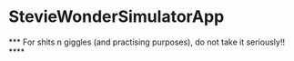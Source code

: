 # StevieWonderSimulatorApp
*** For shits n giggles (and practising purposes), do not take it seriously!! **** 

